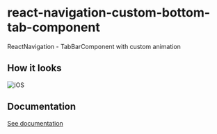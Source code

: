 # react-navigation-custom-bottom-tab-component
ReactNavigation - TabBarComponent with custom animation

## How it looks

![iOS](https://thumbs.gfycat.com/MemorableFairAlbino.webp)

## Documentation

[See documentation](https://alimek.github.io/react-navigation-custom-bottom-tab-component/)
